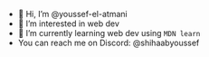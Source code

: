 - 👋 Hi, I’m @youssef-el-atmani
- 👀 I’m interested in web dev
- 🌱 I’m currently learning web dev using `MDN learn`
- You can reach me on Discord: @shihaabyoussef


<!---
youssef-el-atmani/youssef-el-atmani is a ✨ special ✨ repository because its `README.md` (this file) appears on your GitHub profile.
You can click the Preview link to take a look at your changes.
--->
